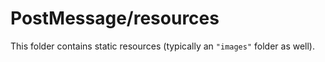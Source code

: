 # PostMessage/resources

This folder contains static resources (typically an `"images"` folder as well).
